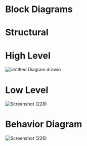 # Block Diagrams
# Structural 
# High Level 

![Untitled Diagram drawio](https://user-images.githubusercontent.com/98865009/157827316-d06c6094-d8e0-4302-ae2d-15ae1abcfa9e.png)


# Low Level

![Screenshot (228)](https://user-images.githubusercontent.com/98865009/157855641-3445ed66-aa03-4006-b823-e888ba4b6845.png)

# Behavior Diagram

![Screenshot (226)](https://user-images.githubusercontent.com/98865009/157856085-8db34286-2ec2-4a34-b0de-4cc6481b7fe3.png)
